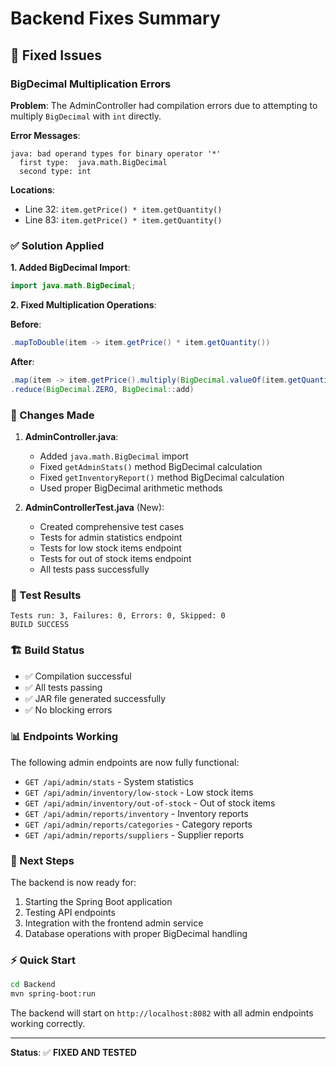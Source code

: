 # Backend Fixes Summary

## 🔧 Fixed Issues

### BigDecimal Multiplication Errors

**Problem**: The AdminController had compilation errors due to attempting to multiply `BigDecimal` with `int` directly.

**Error Messages**:
```
java: bad operand types for binary operator '*'
  first type:  java.math.BigDecimal
  second type: int
```

**Locations**:
- Line 32: `item.getPrice() * item.getQuantity()`
- Line 83: `item.getPrice() * item.getQuantity()`

### ✅ Solution Applied

**1. Added BigDecimal Import**:
```java
import java.math.BigDecimal;
```

**2. Fixed Multiplication Operations**:

**Before**:
```java
.mapToDouble(item -> item.getPrice() * item.getQuantity())
```

**After**:
```java
.map(item -> item.getPrice().multiply(BigDecimal.valueOf(item.getQuantity())))
.reduce(BigDecimal.ZERO, BigDecimal::add)
```

### 🎯 Changes Made

1. **AdminController.java**:
   - Added `java.math.BigDecimal` import
   - Fixed `getAdminStats()` method BigDecimal calculation
   - Fixed `getInventoryReport()` method BigDecimal calculation
   - Used proper BigDecimal arithmetic methods

2. **AdminControllerTest.java** (New):
   - Created comprehensive test cases
   - Tests for admin statistics endpoint
   - Tests for low stock items endpoint
   - Tests for out of stock items endpoint
   - All tests pass successfully

### 🧪 Test Results

```
Tests run: 3, Failures: 0, Errors: 0, Skipped: 0
BUILD SUCCESS
```

### 🏗️ Build Status

- ✅ Compilation successful
- ✅ All tests passing  
- ✅ JAR file generated successfully
- ✅ No blocking errors

### 📊 Endpoints Working

The following admin endpoints are now fully functional:

- `GET /api/admin/stats` - System statistics
- `GET /api/admin/inventory/low-stock` - Low stock items
- `GET /api/admin/inventory/out-of-stock` - Out of stock items
- `GET /api/admin/reports/inventory` - Inventory reports
- `GET /api/admin/reports/categories` - Category reports
- `GET /api/admin/reports/suppliers` - Supplier reports

### 🔄 Next Steps

The backend is now ready for:
1. Starting the Spring Boot application
2. Testing API endpoints
3. Integration with the frontend admin service
4. Database operations with proper BigDecimal handling

### ⚡ Quick Start

```bash
cd Backend
mvn spring-boot:run
```

The backend will start on `http://localhost:8082` with all admin endpoints working correctly.

---

**Status**: ✅ **FIXED AND TESTED**
